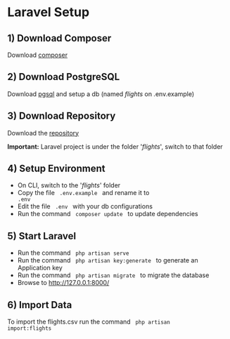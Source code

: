 # Laravel Setup

## 1) Download Composer
Download [composer](https://getcomposer.org/)

## 2) Download PostgreSQL
Download [pgsql](https://www.postgresql.org/download/) and setup a db (named _flights_ on .env.example)

## 3) Download Repository
Download the [repository](https://github.com/bara96/SPAS-project)

**Important:** Laravel project is under the folder '_flights_', switch to that folder

## 4) Setup Environment
- On CLI, switch to the '_flights_' folder
- Copy the file <code> .env.example </code> and rename it to <code> .env </code>
- Edit the file <code> .env </code> with your db configurations
- Run the command <code> composer update </code> to update dependencies

## 5) Start Laravel
- Run the command <code> php artisan serve </code>
- Run the command <code> php artisan key:generate </code> to generate an Application key
- Run the command <code> php artisan migrate </code> to migrate the database
- Browse to  http://127.0.0.1:8000/

## 6) Import Data
To import the flights.csv run the command <code> php artisan import:flights </code>
